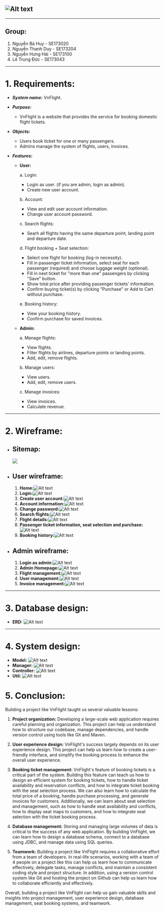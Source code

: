 ## ![Alt text](Wireframe/Logo.png)

---

## **Group:**

1. Nguyễn Bá Huy - SE173020
2. Nguyễn Thanh Duy - SE173204
3. Nguyễn Hưng Hải - SE173100
4. Lê Trung Đức - SE173043

---

# 1. Requirements:

- **_System name:_** VnFlight.

- **_Purpose:_**

  - VnFlight is a website that provides the service for booking domestic flight tickets.

- **_Objects:_**

  - Users book ticket for one or many passengers.
  - Admins manage the system of flights, users, invoices.

- **_Features:_**

  - **User:**

    a. Login:

    - Login as user. (if you are admin, login as admin).
    - Create new user account.

    b. Account:

    - View and edit user account information.
    - Change user account password.

    c. Search flights:

    - Searh all flights having the same departure point, landing point and departure date.

    d. Flight booking + Seat selection:

    - Select one flight for booking (log-in necessity).
    - Fill in passenger ticket information, select seat for each passenger (required) and choose luggage weight (optional).
    - Fill in next ticket for "more than one" passengers by clicking "Save" button.
    - Show total price after providing passenger tickets' information.
    - Confirm buying ticket(s) by clicking "Purchase" or Add to Cart without purchase.

    e. Booking history:

    - View your booking history.
    - Confirm purchase for saved invoices.

  - **Admin:**

    a. Manage flights:

    - View flights.
    - Filter flights by airlines, departure points or landing points.
    - Add, edit, remove flights.

    b. Manage users:

    - View users.
    - Add, edit, remove users.

    c. Manage invoices:

    - View invoices.
    - Calculate revenue.

---

# 2. Wireframe:

- ## Sitemap:
  ![](Sitemap/sitemap.png)
- ## User wireframe:
  1. **Home:**![Alt text](Wireframe/Home.png)
  2. **Login:**![Alt text](Wireframe/Log%20in.png)
  3. **Create user account:**![Alt text](Wireframe/Create%20account.png)
  4. **Account information:**![Alt text](Wireframe/View%20and%20Edit%20account%20info.png)
  5. **Change password:**![Alt text](Wireframe/Change%20Password.png)
  6. **Search flights:**![Alt text](Wireframe/Search%20Flights.png)
  7. **Flight details:**![Alt text](Wireframe/Flight%20Details.png)
  8. **Passenger ticket information, seat selection and purchase:**![Alt text](Wireframe/Passenger%20Info%20and%20Seat%20Booking.png)
  9. **Booking history:**![Alt text](Wireframe/Booking%20History.png)
- ## Admin wireframe:
  1. **Login as admin:**![Alt text](Wireframe/Admin%20login.png)
  2. **Admin Homepage:**![Alt text](Wireframe/ADMIN%20HOMEPAGE.png)
  3. **Flight management:**![Alt text](Wireframe/Flights%20Admin.png)
  4. **User management:**![Alt text](Wireframe/Users%20Admin.png)
  5. **Invoice management:**![Alt text](Wireframe/Invoices%20Admin.png)

---

# 3. Database design:

- **ERD:**
  ![Alt text](ERD/ERD.png)

---

# 4. System design:

- **Model:**
  ![Alt text](SystemDesignDiagram/Model.png)
- **Manager:**
  ![Alt text](SystemDesignDiagram/Manager.png)
- **Controller:**
  ![Alt text](SystemDesignDiagram/Controller.png)
- **Util:**
  ![Alt text](SystemDesignDiagram/Utils.png)

# 5. Conclusion:

Building a project like VnFlight taught us several valuable lessons:

1. **Project organization:** Developing a large-scale web application requires careful planning and organization. This project can help us understand how to structure our codebase, manage dependencies, and handle version control using tools like Git and Maven.

2. **User experience design:** VnFlight's success largely depends on its user experience design. This project can help us learn how to create a user-friendly interface, and simplify the booking process to enhance the overall user experience.

3. **Booking ticket management:** VnFlight's feature of booking tickets is a critical part of the system. Building this feature can teach us how to design an efficient system for booking tickets, how to handle ticket availability and reservation conflicts, and how to integrate ticket booking with the seat selection process. We can also learn how to calculate the total price of a booking, handle purchase processing, and generate invoices for customers. Additionally, we can learn about seat selection and management, such as how to handle seat availability and conflicts, how to display seat maps to customers, and how to integrate seat selection with the ticket booking process.

4. **Database management:** Storing and managing large volumes of data is critical to the success of any web application. By building VnFlight, we can learn how to design a database schema, connect to a database using JDBC, and manage data using SQL queries.

5. **Teamwork:** Building a project like VnFlight requires a collaborative effort from a team of developers. In real-life scenarios, working with a team of 4 people on a project like this can help us learn how to communicate effectively, delegate tasks, manage conflicts, and maintain a consistent coding style and project structure. In addition, using a version control system like Git and hosting the project on Github can help us learn how to collaborate efficiently and effectively.

Overall, building a project like VnFlight can help us gain valuable skills and insights into project management, user experience design, database management, seat booking systems, and teamwork.
